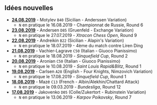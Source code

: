 ## Idées nouvelles

* <a href="https://bobjr-1.github.io/ChessAdventures/Daily/20190824.html"><b>24.08.2019</b></a> - Motylev <code>B40</code> (Sicilian - Anderssen Variation)
    * <code>N</code> en pratique le 16.08.2019 - Championnat de Russie, Round 6
* <a href="https://bobjr-1.github.io/ChessAdventures/Daily/20190823.html"><b>23.08.2019</b></a> - Andersen <code>D85</code> (Gruenfeld - Exchange Variation)
    * <code>N</code> en pratique le 27.07.2019 - *Xtracon Chess Open*, Round 9
* <a href="https://bobjr-1.github.io/ChessAdventures/Daily/20190822.html"><b>22.08.2019</b></a> - Andreikin <code>B22</code> (Sicilian - Alapin's Variation)
    * <code>N</code> en pratique le 18.07.2019 - 4&egrave;me du match contre Liren Ding
* <a href="https://bobjr-1.github.io/ChessAdventures/Daily/20190821.html"><b>21.08.2019</b></a> - Vachier-Lagrave <code>C50</code> (Italian - Giuoco Pianissimo)
    * <code>N</code> en pratique le 18.08.2019 - *Sinquefield Cup*, Round 2
* <a href="https://bobjr-1.github.io/ChessAdventures/Daily/20190820.html"><b>20.08.2019</b></a> - Aronian <code>C50</code> (Italian - Giuoco Pianissimo)
    * <code>N</code> en pratique le 10.08.2019 - *Saint Louis Rapid&Blitz*, Round 1
* <a href="https://bobjr-1.github.io/ChessAdventures/Daily/20190819.html"><b>19.08.2019</b></a> - Carlsen <code>A28</code> (English - Four Knights, Nimzovich Variation)
    * <code>N</code> en pratique le 17.08.2019 - *Sinquefield Cup*, Round 1
* <a href="https://bobjr-1.github.io/ChessAdventures/Daily/20190818.html"><b>18.08.2019</b></a> - Mazé <code>C13</code> (French - Albin/Alekhin/Chattard Attack)
    * <code>N</code> en pratique le 09.03.2019 - *Bundesliga*, Round 12
* <a href="https://bobjr-1.github.io/ChessAdventures/Daily/20190817.html"><b>17.08.2019</b></a> - Jakovenko <code>D05</code> (Colle/Zukertort - Rubinstein Variation)
    * <code>N</code> en pratique le 13.06.2019 - *Karpov Poikovsky*, Round 7